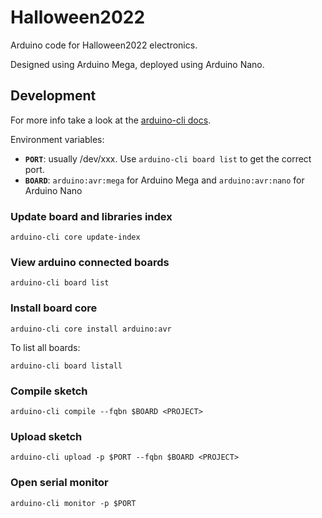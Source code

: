 # Halloween2022

Arduino code for Halloween2022 electronics.

Designed using Arduino Mega, deployed using Arduino Nano.

## Development

For more info take a look at the [arduino-cli docs](https://arduino.github.io/arduino-cli/0.21/getting-started/).

Environment variables:

- **`PORT`**: usually /dev/xxx. Use `arduino-cli board list` to get the correct port.
- **`BOARD`**: `arduino:avr:mega` for Arduino Mega and `arduino:avr:nano` for Arduino Nano

### Update board and libraries index

```shell
arduino-cli core update-index
```

### View arduino connected boards

```shell
arduino-cli board list
```

### Install board core

```shell
arduino-cli core install arduino:avr
```

To list all boards:

```shell
arduino-cli board listall
```

### Compile sketch

```shell
arduino-cli compile --fqbn $BOARD <PROJECT>
```

### Upload sketch

```shell
arduino-cli upload -p $PORT --fqbn $BOARD <PROJECT>
```

### Open serial monitor

```shell
arduino-cli monitor -p $PORT
```
